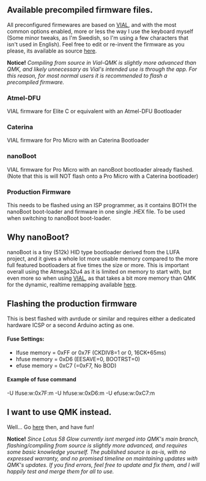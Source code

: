 ## Available precompiled firmware files.
All preconfigured firmewares are based on [VIAL](https://get.vial.today), and with the most common options enabled, more or less the way I use the keyboard myself (Some minor tweaks, as I'm Swedish, so I'm using a few characters that isn't used in English). Feel free to edit or re-invent the firmware as you please, its available as source [here](https://github.com/TweetyDaBird/vial-qmk).

**Notice!** *Compiling from source in Vial-QMK is slightly more advanced than QMK, and likely unnecessary as Vial's intended use is through the app. For this reason, for most normal users it is recommended to flash a precompiled firmware.*

### Atmel-DFU
VIAL firmware for Elite C or equivalent with an Atmel-DFU Bootloader

### Caterina
VIAL firmware for Pro Micro with an Caterina Bootloader

### nanoBoot
VIAL firmware for Pro Micro with an nanoBoot bootloader already flashed. (Note that this is will NOT flash onto a Pro Micro with a Caterina bootloader)

### Production Firmware
This needs to be flashed using an ISP programmer, as it contains BOTH the nanoBoot boot-loader and firmware in one single .HEX file. To be used when switching to nanoBoot boot-loader.

## Why nanoBoot?
nanoBoot is a tiny (512k) HID type bootloader derived from the LUFA project, and it gives a whole lot more usable memory compared to the more full featured bootloaders at five times the size or more. This is important overall using the Atmega32u4 as it is limited on memory to start with, but even more so when using [VIAL](https://get.vial.today), as that takes a bit more memory than QMK for the dynamic, realtime remapping available [here](https://vial.rocks).

## Flashing the production firmware

This is best flashed with avrdude or similar and requires either a dedicated hardware ICSP or a second Arduino acting as one.  

#### Fuse Settings:

- lfuse memory = 0xFF or 0x7F (CKDIV8=1 or 0, 16CK+65ms)
- hfuse memory = 0xD6 (EESAVE=0, BOOTRST=0)
- efuse memory = 0xC7 (=0xF7, No BOD)

#### Example of fuse command

-U lfuse:w:0x7F:m -U hfuse:w:0xD6:m -U efuse:w:0xC7:m

## I want to use QMK instead.
Well... Go [here](https://github.com/TweetyDaBird/qmk_firmware) then, and have fun!

**Notice!** *Since Lotus 58 Glow currently isnt merged into QMK's main branch, flashing/compiling from source is slightly more advanced, and requires some basic knowledge yourself. The published source is as-is, with no expressed warranty, and no promised timeline on maintaining updates with QMK's updates. If you find errors, feel free to update and fix them, and I will happily test and merge them for all to use.*
